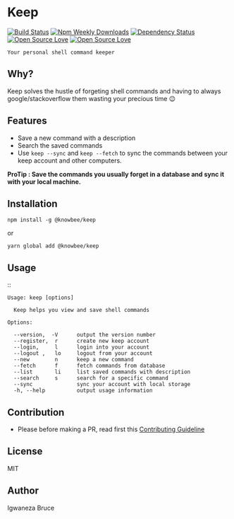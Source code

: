 # Keep

[![Build Status](https://travis-ci.org/knowbee/keep.svg?branch=master)](https://travis-ci.org/knowbee/keep)
[![Npm Weekly Downloads](https://badgen.net/npm/dw/@knowbee/keep)](https://badgen.net/npm/dw/@knowbee/keep)
[![Dependency Status](https://david-dm.org/knowbee/keep.svg)](https://david-dm.org/knowbee/keep)
[![Open Source Love](https://badges.frapsoft.com/os/v1/open-source.svg?v=102)](https://github.com/ellerbrock/open-source-badge/)
[![Open Source Love](https://badges.frapsoft.com/os/mit/mit.svg?v=102)](https://github.com/ellerbrock/open-source-badge/)

    Your personal shell command keeper

## Why?

Keep solves the hustle of forgeting shell commands and having to always google/stackoverflow them wasting your precious time 😉

## Features

- Save a new command with a description
- Search the saved commands
- Use `keep --sync` and `keep --fetch` to sync the commands between your keep account and other computers.

**ProTip : Save the commands you usually forget in a database and sync it with your local machine.**

## Installation

```cli
npm install -g @knowbee/keep
```

or

```cli
yarn global add @knowbee/keep
```

## Usage

::

    Usage: keep [options]

      Keep helps you view and save shell commands

    Options:

      --version,  -V      output the version number
      --register,  r      create new keep account
      --login,     l      login into your account
      --logout ,   lo     logout from your account
      --new        n      keep a new command
      --fetch      f      fetch commands from database
      --list       li     list saved commands with description
      --search     s      search for a specific command
      --sync              sync your account with local storage
      -h, --help          output usage information

## Contribution

- Please before making a PR, read first this [Contributing Guideline](./CONTRIBUTING.md)

## License

MIT

## Author

Igwaneza Bruce
